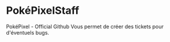 # PokéPixelStaff
PokéPixel - Official Github
Vous permet de créer des tickets pour d'éventuels bugs.

